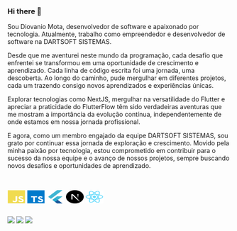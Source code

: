 ### Hi there 👋

Sou Diovanio Mota, desenvolvedor de software e apaixonado por tecnologia. Atualmente, trabalho como empreendedor e desenvolvedor de software na DARTSOFT SISTEMAS.

Desde que me aventurei neste mundo da programação, cada desafio que enfrentei se transformou em uma oportunidade de crescimento e aprendizado. Cada linha de código escrita foi uma jornada, uma descoberta. Ao longo do caminho, pude mergulhar em diferentes projetos, cada um trazendo consigo novos aprendizados e experiências únicas.

Explorar tecnologias como NextJS, mergulhar na versatilidade do Flutter e apreciar a praticidade do FlutterFlow têm sido verdadeiras aventuras que me mostram a importância da evolução contínua, independentemente de onde estamos em nossa jornada profissional.

E agora, como um membro engajado da equipe DARTSOFT SISTEMAS, sou grato por continuar essa jornada de exploração e crescimento. Movido pela minha paixão por tecnologia, estou comprometido em contribuir para o sucesso da nossa equipe e o avanço de nossos projetos, sempre buscando novos desafios e oportunidades de aprendizado.

##

<div style="display: inline_block"><br>
  <img align="center" alt="Dio-Js" height="30" width="40" src="https://raw.githubusercontent.com/devicons/devicon/master/icons/javascript/javascript-plain.svg">
  <img align="center" alt="Dio-Ts" height="30" width="40" src="https://raw.githubusercontent.com/devicons/devicon/master/icons/typescript/typescript-plain.svg">
  <img align="center" alt="Dio-Flutter" height="30" width="40" src="https://raw.githubusercontent.com/devicons/devicon/master/icons/flutter/flutter-original.svg">
  <img align="center" alt="Dio-nextjs" height="30" width="40" src="https://raw.githubusercontent.com/devicons/devicon/master/icons/nextjs/nextjs-original.svg">
  <img align="center" alt="Dio-react" height="30" width="40" src="https://raw.githubusercontent.com/devicons/devicon/master/icons/react/react-original.svg">

##

<div>
  
   <a href="https://instagram.com/diovaniomot" target="_blank"><img src="https://img.shields.io/badge/-Instagram-%23E4405F?style=for-the-badge&logo=instagram&logoColor=white" target="_blank"></a>
  <a href = "mailto:diovanio@dartsoft.com.br"><img src="https://img.shields.io/badge/-Gmail-%23333?style=for-the-badge&logo=gmail&logoColor=white" target="_blank"></a>
  <a href="https://www.linkedin.com/in/diovaniomota" target="_blank"><img src="https://img.shields.io/badge/-LinkedIn-%230077B5?style=for-the-badge&logo=linkedin&logoColor=white" target="_blank"></a> 
  
</div>  
  
  


